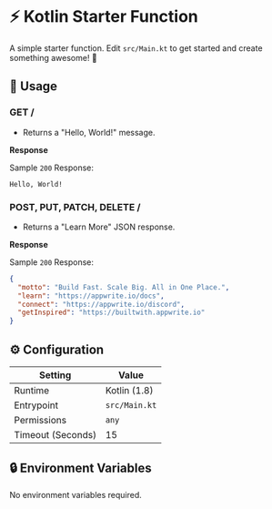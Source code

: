 # ⚡ Kotlin Starter Function

A simple starter function. Edit `src/Main.kt` to get started and create something awesome! 🚀

## 🧰 Usage

### GET /

- Returns a "Hello, World!" message.

**Response**

Sample `200` Response:

```text
Hello, World!
```

### POST, PUT, PATCH, DELETE /

- Returns a "Learn More" JSON response.

**Response**

Sample `200` Response:

```json
{
  "motto": "Build Fast. Scale Big. All in One Place.",
  "learn": "https://appwrite.io/docs",
  "connect": "https://appwrite.io/discord",
  "getInspired": "https://builtwith.appwrite.io"
}
```

## ⚙️ Configuration

| Setting           | Value          |
|-------------------|----------------|
| Runtime           | Kotlin (1.8)   |
| Entrypoint        | `src/Main.kt`  |
| Permissions       | `any`          |
| Timeout (Seconds) | 15             |

## 🔒 Environment Variables

No environment variables required.

